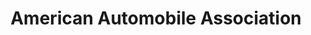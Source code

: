 ---
title: "American Automobile Association"
url: /burlington/american-automobile-association/
shop: Reisebüro
---